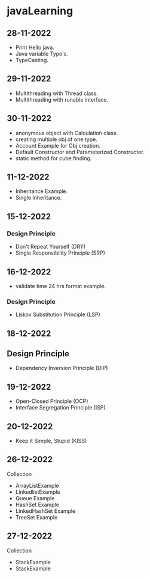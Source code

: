 # javaLearning

## 28-11-2022

- Print Hello java.
- Java variable Type's.
- TypeCasting.

## 29-11-2022

- Multithreading with Thread class.
- Multithreading with runable interface.

## 30-11-2022

- anonymous object  with Calculation class.
- creating multiple obj of one type.
- Account Example for Obj creation.
- Default Constructor and Parameterized Constructor.
- static method for cube finding.

## 11-12-2022
- Inheritance Example.
- Single Inheritance.

## 15-12-2022
### Design Principle
- Don't Repeat Yourself (DRY)
- Single Responsibility Principle (SRP)

## 16-12-2022
- validate time 24 hrs format example.
### Design Principle
- Liskov Substitution Principle (LSP)

## 18-12-2022
## Design Principle
- Dependency Inversion Principle (DIP)

## 19-12-2022
- Open-Closed Principle (OCP)
- Interface Segregation Principle (ISP)

## 20-12-2022
- Keep it Simple, Stupid (KISS)

## 26-12-2022
Collection
- ArrayListExample
- LinkedlistExample
- Queue Example
- HashSet Example
- LinkedHashSet Example
- TreeSet Example

## 27-12-2022
Collection
- StackExample
- StackExample 
